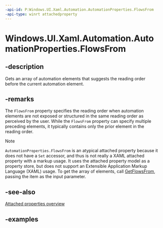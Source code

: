 ```yaml
---
-api-id: P:Windows.UI.Xaml.Automation.AutomationProperties.FlowsFrom
-api-type: winrt attachedproperty
---
```


# Windows.UI.Xaml.Automation.AutomationProperties.FlowsFrom

<!--
see GetFlowsFrom
-->

## -description

Gets an array of automation elements that suggests the reading order before the current automation element.

## -remarks

The `FlowsFrom` property specifies the reading order when automation elements are not exposed or structured in the same reading order as perceived by the user. While the `FlowsFrom` property can specify multiple preceding elements, it typically contains only the prior element in the reading order.

> [!NOTE]
> `AutomationProperties.FlowsFrom` is an atypical attached property because it does not have a `Set` accessor, and thus is not really a XAML attached property with a markup usage. It uses the attached property model as a property store, but does not support an Extensible Application Markup Language (XAML) usage. To get the array of elements, call [GetFlowsFrom](automationproperties_getflowsfrom_1915156123.md), passing the item as the input parameter.

## -see-also

[Attached properties overview](/windows/uwp/xaml-platform/attached-properties-overview)

## -examples
